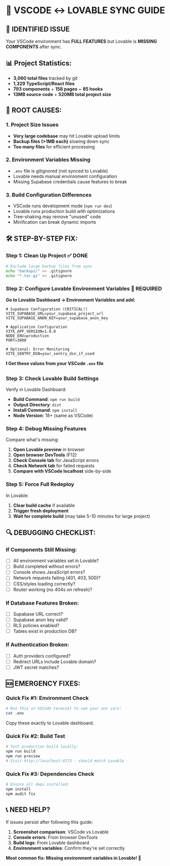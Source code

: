 # 🔄 VSCODE ↔ LOVABLE SYNC GUIDE

## 🚨 **IDENTIFIED ISSUE**

Your VSCode environment has **FULL FEATURES** but Lovable is **MISSING COMPONENTS** after sync.

## 📊 **Project Statistics:**
- **3,060 total files** tracked by git
- **1,329 TypeScript/React files** 
- **793 components** + **158 pages** + **85 hooks**
- **13MB source code** + **520MB total project size**

## 🎯 **ROOT CAUSES:**

### 1. **Project Size Issues**
- **Very large codebase** may hit Lovable upload limits
- **Backup files (>1MB each)** slowing down sync
- **Too many files** for efficient processing

### 2. **Environment Variables Missing**
- `.env` file is gitignored (not synced to Lovable)
- Lovable needs manual environment configuration
- Missing Supabase credentials cause features to break

### 3. **Build Configuration Differences**
- VSCode runs development mode (`npm run dev`)
- Lovable runs production build with optimizations
- Tree-shaking may remove "unused" code
- Minification can break dynamic imports

## 🛠️ **STEP-BY-STEP FIX:**

### **Step 1: Clean Up Project** ✅ DONE
```bash
# Exclude large backup files from sync
echo "backups/" >> .gitignore
echo "*.tar.gz" >> .gitignore
```

### **Step 2: Configure Lovable Environment Variables** 🔧 REQUIRED

**Go to Lovable Dashboard → Environment Variables and add:**

```env
# Supabase Configuration (CRITICAL!)
VITE_SUPABASE_URL=your_supabase_project_url
VITE_SUPABASE_ANON_KEY=your_supabase_anon_key

# Application Configuration  
VITE_APP_VERSION=1.0.0
NODE_ENV=production
PORT=3000

# Optional: Error Monitoring
VITE_SENTRY_DSN=your_sentry_dsn_if_used
```

**❗ Get these values from your VSCode `.env` file**

### **Step 3: Check Lovable Build Settings** 

Verify in Lovable Dashboard:
- **Build Command**: `npm run build`
- **Output Directory**: `dist`
- **Install Command**: `npm install`
- **Node Version**: 18+ (same as VSCode)

### **Step 4: Debug Missing Features**

Compare what's missing:
1. **Open Lovable preview** in browser
2. **Open browser DevTools** (F12)
3. **Check Console tab** for JavaScript errors
4. **Check Network tab** for failed requests
5. **Compare with VSCode localhost** side-by-side

### **Step 5: Force Full Redeploy**

In Lovable:
1. **Clear build cache** if available
2. **Trigger fresh deployment**
3. **Wait for complete build** (may take 5-10 minutes for large project)

## 🔍 **DEBUGGING CHECKLIST:**

### **If Components Still Missing:**

- [ ] All environment variables set in Lovable?
- [ ] Build completed without errors?
- [ ] Console shows JavaScript errors?
- [ ] Network requests failing (401, 403, 500)?
- [ ] CSS/styles loading correctly?
- [ ] Router working (no 404s on refresh)?

### **If Database Features Broken:**

- [ ] Supabase URL correct?
- [ ] Supabase anon key valid?
- [ ] RLS policies enabled?
- [ ] Tables exist in production DB?

### **If Authentication Broken:**

- [ ] Auth providers configured?
- [ ] Redirect URLs include Lovable domain?
- [ ] JWT secret matches?

## 🆘 **EMERGENCY FIXES:**

### **Quick Fix #1: Environment Check**
```bash
# Run this in VSCode terminal to see your env vars:
cat .env
```
Copy these exactly to Lovable dashboard.

### **Quick Fix #2: Build Test**
```bash
# Test production build locally:
npm run build
npm run preview
# Visit http://localhost:4173 - should match Lovable
```

### **Quick Fix #3: Dependencies Check**
```bash
# Ensure all deps installed:
npm install
npm audit fix
```

## 📞 **NEED HELP?**

If issues persist after following this guide:

1. **Screenshot comparison**: VSCode vs Lovable
2. **Console errors**: From browser DevTools  
3. **Build logs**: From Lovable dashboard
4. **Environment variables**: Confirm they're set correctly

**Most common fix: Missing environment variables in Lovable! 🎯**
